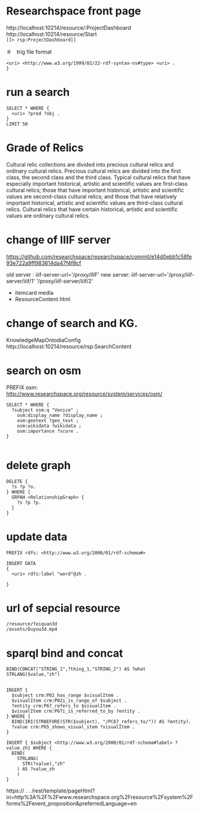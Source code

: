 # Researchspace front page
http://localhost:10214/resource/:ProjectDashboard  
http://localhost:10214/resource/Start  
```[[> rsp:ProjectDashboard]]  ```  


＃　trig file format 
```<http://localhost/hm/graph> {
<uri> <http://www.w3.org/1999/02/22-rdf-syntax-ns#type> <uri> . 
}
```

# run a search 

```
SELECT * WHERE {
  <uri> ?pred ?obj .
} 
LIMIT 50
```

# Grade of Relics

Cultural relic collections are divided into precious cultural relics and ordinary cultural relics. Precious cultural relics are divided into the first class, the second class and the third class. Typical cultural relics that have especially important historical, artistic and scientific values are first-class cultural relics; those that have important historical, artistic and scientific values are second-class cultural relics; and those that have relatively important historical, artistic and scientific values are third-class cultural relics. Cultural relics that have certain historical, artistic and scientific values are ordinary cultural relics.


# change of IIIF server
https://github.com/researchspace/researchspace/commit/e14d0ebb1c58fe93e722a9ff983614da47f4f8cf

old  server : iiif-server-url='/proxy/IIIF'
new server:  iiif-server-url='/proxy/iiif-server/iiif/1' '/proxy/iiif-server/iiif/2'

- itemcard media
- ResourceContent.html


# change of search and KG. 
KnowledgeMapOntodiaConfig
http://localhost:10214/resource/rsp:SearchContent

# search on osm


PREFIX osm: <http://www.researchspace.org/resource/system/services/osm/>
```
SELECT * WHERE {
  ?subject osm:q "Venice" ;
    osm:display_name ?display_name ;
    osm:geotext ?geo_text ;
    osm:wikidata ?wikidata ;
    osm:importance ?score .
}
        
```



# delete graph 

```
DELETE { 
  ?s ?p ?o.
} WHERE {
  GRPAH <RelationshipGraph> {
    ?s ?p ?p.
  }
}
```
# update data
```
PREFIX rdfs: <http://www.w3.org/2000/01/rdf-schema#> 

INSERT DATA
{ 
  <uri> rdfs:label "word"@zh .
                         
}

```
# url of sepcial resource

```
/resource/feiquan3d
/assets/Duyou3d.mp4
```
# 
# sparql bind and concat
 ```
BIND(CONCAT("STRING_1",?thing_1,"STRING_2") AS ?what 
STRLANG($value,"zh")
```
```

INSERT { 
  $subject crm:P02_has_range $visualItem .
  $visualItem crm:P02i_is_range_of $subject .
  ?entity crm:P67_refers_to $visualItem .
  $visualItem crm:P67i_is_referred_to_by ?entity .
} WHERE {
  BIND(IRI(STRBEFORE(STR($subject), "/PC67_refers_to/")) AS ?entity).
  ?value crm:P65_shows_visual_item ?visualItem .
}
```

```
INSERT { $subject <http://www.w3.org/2000/01/rdf-schema#label> ?value_zh} WHERE {
  BIND(
    STRLANG(
      STR(?value),"zh"
    ) AS ?value_zh
    )
}
```


https://  . . /rest/template/pageHtml?iri=http%3A%2F%2Fwww.researchspace.org%2Fresource%2Fsystem%2Fforms%2Fevent_proposition&preferredLanguage=en
